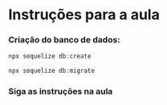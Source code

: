 # Instruções para a aula

### Criação do banco de dados:

```javascript
npx sequelize db:create

npx sequelize db:migrate
```

### Siga as instruções na aula
